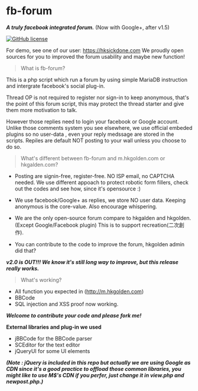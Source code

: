 # fb-forum
*****A truly facebook integrated forum.***** (Now with Google+, after v1.5)

[![GitHub license](https://img.shields.io/badge/license-Apache%202-blue.svg)](https://raw.githubusercontent.com/fbForum/fb-forum/master/LICENSE)

For demo, see one of our user:  https://hksickdone.com
We proudly open sources for you to improved the forum usability and maybe new function!


> What is fb-forum?

This is a php script which run a forum by using simple MariaDB instruction and intergrate facebook's social plug-in.

Thread OP is not required to register nor sign-in to keep anonymous, that's the point of this forum script, this may protect the thread starter and give them more motivation to talk.

However those replies need to login your facebook or Google account. Unlike those comments system you see elsewhere, we use official embeded plugins so no user-data , even your reply medssage are stored in the scripts. Repiles are default NOT posting to your wall unless you choose to do so.


> What's different between fb-forum and m.hkgolden.com or hkgalden.com?

* Posting are signin-free, register-free. NO ISP email, no CAPTCHA needed. We use different appoach to protect robotic form fillers, check out the codes and see how, since it's opensource :)

* We use facebook/Google+ as replies, we store NO user data. Keeping anonymous is the core-value. Also encourage whispering.

* We are the only open-source forum compare to hkgalden and hkgolden. (Except Google/Facebook plugin) This is to support recreation(二次創作).
* You can contribute to the code to improve the forum, hkgolden admin did that?



***v2.0 is OUT!!! We know it's still long way to improve, but this release really works.***

>What's working?

* All function you expected in (http://m.hkgolden.com)
* BBCode
* SQL injection and XSS proof now working.

***Welcome to contribute your code and please fork me!***

**External libraries and plug-in we used**
* jBBCode for the BBCode parser
* SCEditor for the text editor
* jQueryUI for some UI elements

*****(Note : jQuery is included in this repo but actually we are using Google as CDN since it's a good practice to offload those common libraries, you might like to use M$'s CDN if you perfer, just change it in view.php and newpost.php.)*****

